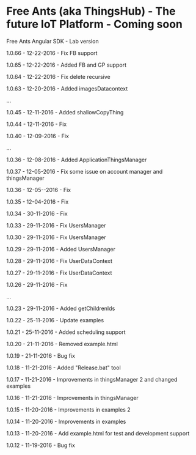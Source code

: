 # Free Ants (aka ThingsHub) - The future IoT Platform - Coming soon

Free Ants Angular SDK - Lab version

1.0.66 - 12-22-2016 - Fix FB support

1.0.65 - 12-22-2016 - Added FB and GP support

1.0.64 - 12-22-2016 - Fix delete recursive

1.0.63 - 12-20-2016 - Added imagesDatacontext

...

1.0.45 - 12-11-2016 - Added shallowCopyThing

1.0.44 - 12-11-2016 - Fix

1.0.40 - 12-09-2016 - Fix

...

1.0.36 - 12-08-2016 - Added ApplicationThingsManager

1.0.37 - 12-05-2016 - Fix some issue on account manager and thingsManager

1.0.36 - 12-05--2016 - Fix

1.0.35 - 12-04-2016 - Fix

1.0.34 - 30-11-2016 - Fix

1.0.33 - 29-11-2016 - Fix UsersManager

1.0.30 - 29-11-2016 - Fix UsersManager

1.0.29 - 29-11-2016 - Added UsersManager

1.0.28 - 29-11-2016 - Fix UserDataContext

1.0.27 - 29-11-2016 - Fix UserDataContext

1.0.26 - 29-11-2016 - Fix

...

1.0.23 - 29-11-2016 - Added getChildrenIds

1.0.22 - 25-11-2016 - Update examples

1.0.21 - 25-11-2016 - Added scheduling support

1.0.20 - 21-11-2016 - Removed example.html

1.0.19 - 21-11-2016 - Bug fix

1.0.18 - 11-21-2016 - Added "Release.bat" tool 

1.0.17 - 11-21-2016 - Improvements in thingsManager 2 and changed examples

1.0.16 - 11-21-2016 - Improvements in thingsManager

1.0.15 - 11-20-2016 - Improvements in examples 2

1.0.14 - 11-20-2016 - Improvements in examples

1.0.13 - 11-20-2016 - Add example.html for test and development support

1.0.12 - 11-19-2016 - Bug fix


